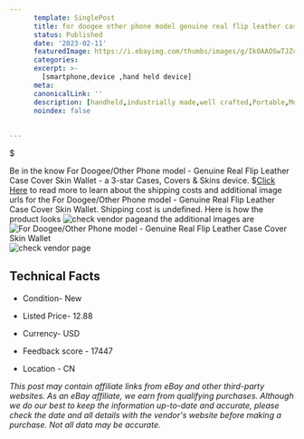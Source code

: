 ```yaml
---
      template: SinglePost
      title: for doogee other phone model genuine real flip leather case cover skin wallet
      status: Published
      date: '2023-02-11'
      featuredImage: https://i.ebayimg.com/thumbs/images/g/Ik0AAOSwTJZcaMck/s-l225.jpg
      categories: 
      excerpt: >-
        [smartphone,device ,hand held device]
      meta:
      canonicalLink: ''
      description: [handheld,industrially made,well crafted,Portable,Mobile,Compact,Convenient,Lightweight,Maneuverable,Man-portable,Miniature,Carriable,Hand-held,Light,Holdable,Transportable,Mobile device,Pocket-sized,On-the-go,Wireless,Cordless,Compact size,Convenient size, smartphone,device ,hand held device]
      noindex: false
      
        
---
```

$

Be in the know For Doogee/Other Phone model - Genuine Real Flip Leather Case Cover Skin Wallet - a 3-star Cases, Covers & Skins device.
$[Click Here](https://www.ebay.com/itm/273807845034?hash=item3fc03826aa%3Ag%3AIk0AAOSwTJZcaMck&mkevt=1&mkcid=1&mkrid=711-53200-19255-0&campid=%253CePNCampaignId%253E&customid=%253CreferenceId%253E&toolid=10049) to read more to learn about the shipping costs and additional image urls for the For Doogee/Other Phone model - Genuine Real Flip Leather Case Cover Skin Wallet. Shipping cost is undefined. Here is how the product looks ![check vendor page](https://i.ebayimg.com/thumbs/images/g/Ik0AAOSwTJZcaMck/s-l225.jpg)and the additional images are![For Doogee/Other Phone model - Genuine Real Flip Leather Case Cover Skin Wallet](https://i.ebayimg.com/images/g/Ik0AAOSwTJZcaMck/s-l1600.jpg)![check vendor page](https://origin-galleryplus.ebayimg.com/ws/web/273807845034_2_0_1/225x225.jpg,https://origin-galleryplus.ebayimg.com/ws/web/273807845034_3_0_1/225x225.jpg,https://origin-galleryplus.ebayimg.com/ws/web/273807845034_4_0_1/225x225.jpg,https://origin-galleryplus.ebayimg.com/ws/web/273807845034_5_0_1/225x225.jpg,https://origin-galleryplus.ebayimg.com/ws/web/273807845034_6_0_1/225x225.jpg,https://origin-galleryplus.ebayimg.com/ws/web/273807845034_7_0_1/225x225.jpg,https://origin-galleryplus.ebayimg.com/ws/web/273807845034_8_0_1/225x225.jpg,https://origin-galleryplus.ebayimg.com/ws/web/273807845034_9_0_1/225x225.jpg,https://origin-galleryplus.ebayimg.com/ws/web/273807845034_10_0_1/225x225.jpg,https://origin-galleryplus.ebayimg.com/ws/web/273807845034_11_0_1/225x225.jpg,https://origin-galleryplus.ebayimg.com/ws/web/273807845034_12_0_1/225x225.jpg)



 ## Technical Facts 



     
      

 - Condition- New 


      

 - Listed Price- 12.88 


      

 - Currency- USD 


      

 - Feedback score - 17447 


      

 - Location - CN 


      
      

 *_This post may contain affiliate links from eBay and other third-party websites. As an eBay affiliate, we earn from qualifying purchases. Although we do our best to keep the information up-to-date and accurate, please check the date and all details with the vendor's website before making a purchase. Not all data may be accurate._*






